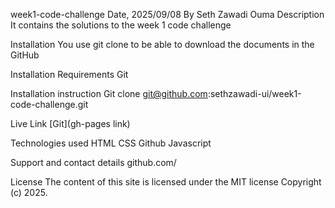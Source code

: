 week1-code-challenge
Date, 2025/09/08
By Seth Zawadi Ouma
Description
It contains the solutions to the week 1 code challenge

Installation
You use git clone to be able to download the documents in the GitHub

Installation Requirements
Git

Installation instruction
Git clone git@github.com:sethzawadi-ui/week1-code-challenge.git

Live Link
[Git](gh-pages link)

Technologies used
HTML CSS Github Javascript

Support and contact details
github.com/

License
The content of this site is licensed under the MIT license Copyright (c) 2025.

